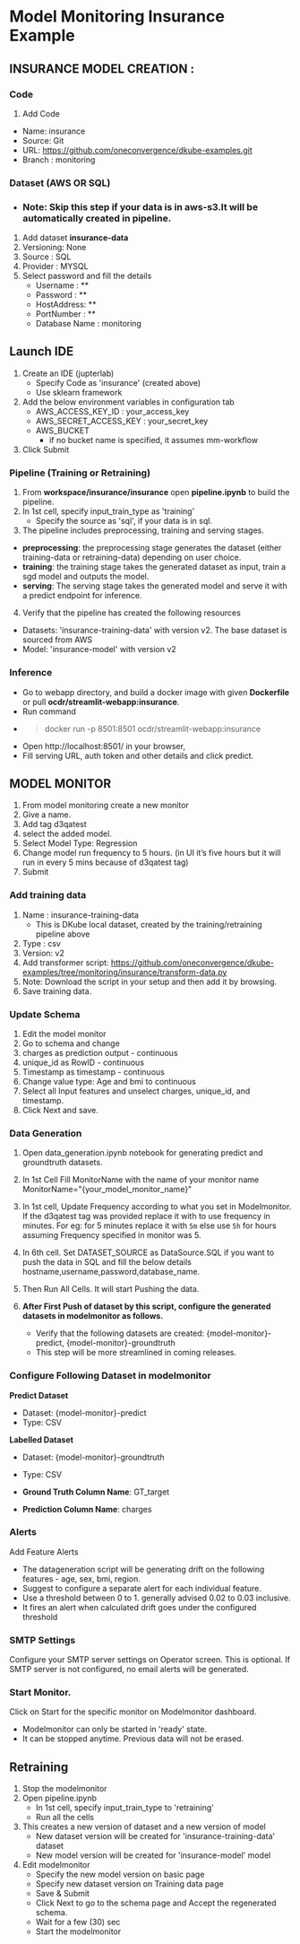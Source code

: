 # Model Monitoring Insurance Example

## INSURANCE MODEL CREATION :

### Code

1. Add Code
  - Name: insurance
  - Source: Git
  - URL: https://github.com/oneconvergence/dkube-examples.git
  - Branch : monitoring

### Dataset (AWS OR SQL)

- ### Note: Skip this step if your data is in aws-s3.It will be automatically created in pipeline.

1. Add dataset **insurance-data**
2. Versioning: None
3. Source : SQL
4. Provider : MYSQL
5. Select password and fill the details
   - Username : **
   - Password : **
   - HostAddress: **
   - PortNumber : **
   - Database Name : monitoring

## Launch IDE
1. Create an IDE (jupterlab) 
   - Specify Code as 'insurance' (created above)
   - Use sklearn framework
2. Add the below environment variables in configuration tab
   - AWS_ACCESS_KEY_ID : your_access_key
   - AWS_SECRET_ACCESS_KEY : your_secret_key
   - AWS_BUCKET
     - if no bucket name is specified, it assumes mm-workflow 
3. Click Submit

### Pipeline (Training or Retraining)

1. From **workspace/insurance/insurance** open **pipeline.ipynb** to build the pipeline.
2. In 1st cell, specify input_train_type as 'training'
   - Specify the source as 'sql', if your data is in sql.
3. The pipeline includes preprocessing, training and serving stages. 
  - **preprocessing**: the preprocessing stage generates the dataset (either training-data or retraining-data) depending on user choice.
  - **training**: the training stage takes the generated dataset as input, train a sgd model and outputs the model.
  - **serving**: The serving stage takes the generated model and serve it with a predict endpoint for inference. 
4. Verify that the pipeline has created the following resources
  - Datasets: 'insurance-training-data' with version v2. The base dataset is sourced from AWS
  - Model: 'insurance-model' with version v2


### Inference
  - Go to webapp directory, and build a docker image with given **Dockerfile** or pull **ocdr/streamlit-webapp:insurance**.
  - Run command  
  - > docker run -p 8501:8501 ocdr/streamlit-webapp:insurance 
  - Open http://localhost:8501/ in your browser,
  - Fill serving URL, auth token and other details and click predict.


## MODEL MONITOR

1. From model monitoring create a new monitor
2. Give a name.
3. Add tag d3qatest
4. select the added model.
5. Select Model Type: Regression
6. Change model run frequency to 5 hours. (in UI it’s five hours but it will run in every 5 mins because of d3qatest tag)
7. Submit

### Add training data 
1. Name : insurance-training-data 
   - This is DKube local dataset, created by the training/retraining pipeline above
2. Type : csv
3. Version: v2
4. Add transformer script: https://github.com/oneconvergence/dkube-examples/tree/monitoring/insurance/transform-data.py
5. Note: Download the script in your setup and then add it by browsing.
6. Save training data.

### Update Schema
1. Edit the model monitor
2. Go to schema and change
3. charges as prediction output - continuous
4. unique_id as RowID - continuous
5. Timestamp as timestamp - continuous
6. Change value type: Age and bmi to continuous
7. Select all Input features and unselect charges, unique_id, and timestamp.
8. Click Next and save.

### Data Generation
1. Open data_generation.ipynb notebook for generating predict and groundtruth datasets.
2. In 1st Cell Fill MonitorName with the name of your monitor name MonitorName="{your_model_monitor_name}"
3. In 1st cell, Update Frequency according to what you set in Modelmonitor. If the d3qatest tag was provided replace it with to use frequency in minutes. For eg: for 5 minutes replace it with `5m` else use `5h` for hours assuming Frequency specified in monitor was 5.
4. In 6th cell. Set DATASET_SOURCE as DataSource.SQL if you want to push the data in SQL and fill the below details hostname,username,password,database_name.
5. Then Run All Cells. It will start Pushing the data.

6. **After First Push of dataset by this script, configure the generated datasets in modelmonitor as follows.**
   - Verify that the following datasets are created: {model-monitor}-predict, {model-monitor}-groundtruth
   - This step will be more streamlined in coming releases.

### Configure Following Dataset in modelmonitor
**Predict Dataset**
-  Dataset: {model-monitor}-predict
-  Type: CSV

**Labelled Dataset**
- Dataset: {model-monitor}-groundtruth
- Type: CSV

- **Ground Truth Column Name**: GT_target
- **Prediction Column Name**: charges

### Alerts
Add Feature Alerts 
 - The datageneration script will be generating drift on the following features - age, sex, bmi, region. 
 - Suggest to configure a separate alert for each individual feature. 
 - Use a threshold between 0 to 1. generally advised 0.02 to 0.03 inclusive.
 - It fires an alert when calculated drift goes under the configured threshold

### SMTP Settings
Configure your SMTP server settings on Operator screen. This is optional. If SMTP server is not configured, no email alerts will be generated.

### Start Monitor.
Click on Start for the specific monitor on Modelmonitor dashboard. 
   - Modelmonitor can only be started in 'ready' state.
   - It can be stopped anytime. Previous data will not be erased.


## Retraining
1. Stop the modelmonitor
2. Open pipeline.ipynb
   - In 1st cell, specify input_train_type to 'retraining'
   - Run all the cells
3. This creates a new version of dataset and a new version of model
   - New dataset version will be created for 'insurance-training-data' dataset
   - New model version will be created for 'insurance-model' model
4. Edit modelmonitor
   - Specify the new model version on basic page
   - Specify new dataset version on Training data page
   - Save & Submit
   - Click Next to go to the schema page and Accept the regenerated schema.
   - Wait for a few (30) sec
   - Start the modelmonitor

